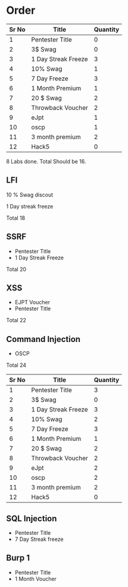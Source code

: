 # Order

| Sr No | Title               | Quantity |
| ----- | ------------------- | -------- |
| 1     | Pentester Title     | 0        |
| 2     | 3$ Swag             | 0        |
| 3     | 1 Day Streak Freeze | 3        |
| 4     | 10% Swag            | 1        |
| 5     | 7 Day Freeze        | 3        |
| 6     | 1 Month Premium     | 1        |
| 7     | 20 $ Swag           | 2        |
| 8     | Throwback Voucher   | 2        |
| 9     | eJpt                | 1        |
| 10    | oscp                | 1        |
| 11    | 3 month premium     | 2        |
| 12    | Hack5               | 0        |

8 Labs done. Total Should be 16.

## LFI 

10 % Swag discout

1 Day streak freeze

Total 18

## SSRF

- Pentester Title
- 1 Day Streak Freeze

Total 20

## XSS

- EJPT Voucher
- Pentester Title

Total 22

## Command Injection

- OSCP 

Total 24

| Sr No | Title               | Quantity |
| ----- | ------------------- | -------- |
| 1     | Pentester Title     | 3        |
| 2     | 3$ Swag             | 0        |
| 3     | 1 Day Streak Freeze | 3        |
| 4     | 10% Swag            | 2        |
| 5     | 7 Day Freeze        | 3        |
| 6     | 1 Month Premium     | 1        |
| 7     | 20 $ Swag           | 2        |
| 8     | Throwback Voucher   | 2        |
| 9     | eJpt                | 2        |
| 10    | oscp                | 2        |
| 11    | 3 month premium     | 2        |
| 12    | Hack5               | 0        |

## SQL Injection

- Pentester Title
- 7 Day Streak freeze

## Burp 1

- Pentester Title
- 1 Month Voucher

